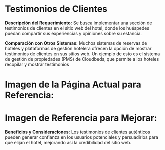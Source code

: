 
# Testimonios de Clientes

**Descripción del Requerimiento:**
Se busca implementar una sección de testimonios de clientes en el sitio web del hotel, donde los huéspedes puedan compartir sus experiencias y opiniones sobre su estancia.

**Comparación con Otros Sistemas:**
Muchos sistemas de reservas de hoteles y plataformas de gestión hotelera ofrecen la opción de mostrar testimonios de clientes en sus sitios web. Un ejemplo de esto es el sistema de gestión de propiedades (PMS) de Cloudbeds, que permite a los hoteles recopilar y mostrar testimonios

# Imagen de la Página Actual para Referencia:


# Imagen de Referencia para Mejorar:


**Beneficios y Consideraciones:**
Los testimonios de clientes auténticos pueden generar confianza en los usuarios potenciales y persuadirlos para que elijan el hotel, mejorando así la credibilidad del sitio web.

